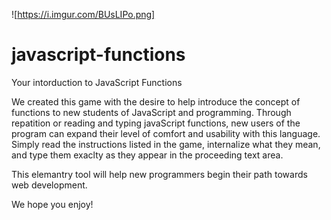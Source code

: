 ![https://i.imgur.com/BUsLIPo.png]

# javascript-functions

Your intorduction to JavaScript Functions

We created this game with the desire to help introduce the concept of functions to new students of JavaScript and programming. Through repatition or reading and typing javaScript functions, new users of the program can expand their level of comfort and usability with this language. Simply read the instructions listed in the game, internalize what they mean, and type them exaclty as they appear in the proceeding text area. 

This elemantry tool will help new programmers begin their path towards web development. 

We hope you enjoy!

